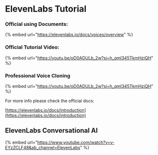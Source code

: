 # ElevenLabs Tutorial

### Official using Documents:



{% embed url="https://elevenlabs.io/docs/voices/overview" %}

### Official Tutorial Video:

{% embed url="https://youtu.be/oD0ADULb_2w?si=h_qml345TkmHziQH" %}

### Professional Voice Cloning

{% embed url="https://youtu.be/oD0ADULb_2w?si=h_qml345TkmHziQH" %}

For more info please check the official docs:

[https://elevenlabs.io/docs/introduction](https://elevenlabs.io/docs/introduction)



## ElevenLabs Conversational AI

{% embed url="https://www.youtube.com/watch?v=v-EYzZCLF48&ab_channel=ElevenLabs" %}

